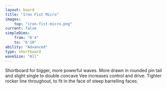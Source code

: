 ```yaml
---
layout: board
title: "Iron Fist Micro"
images:
    top: "iron-fist-micro.png"
current: false
simpleDims:
    from: "6'4"
    to: "6'10"
ability: "Advanced"
type: shortboard
waveSize: "All"
---
```

Shortboard for bigger, more powerful waves. More drawn in rounded pin tail and slight single to double concave Vee increases control and drive. Tighter rocker line throughout, to fit in the face of steep barrelling faces.